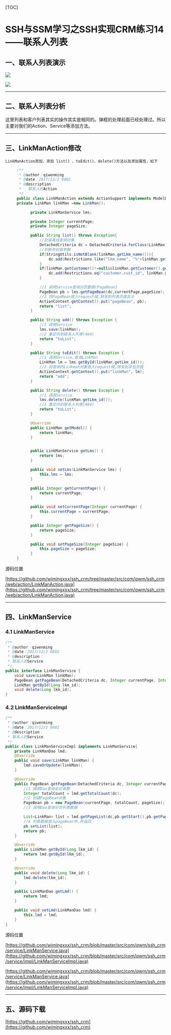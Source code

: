 [TOC]

# SSH与SSM学习之SSH实现CRM练习14——联系人列表

## 一、联系人列表演示

![](../image/34/1.gif)

![](../image/34/2.gif)

------

## 二、联系人列表分析

这里列表和客户列表其实的操作其实是相同的。弹框的处理前面已经处理过。所以主要对我们的Action、Service等添加方法。


----

## 三、LinkManAction修改

    LinkManAction添加，添加 list() 、toEdit()、delete()方法以及添加属性，如下

```java
     /**
      * @author：qiwenming
      * @date：2017/12/2 0002
      * @description：
      *   联系人的Action
      */
     public class LinkManAction extends ActionSupport implements ModelDriven<LinkMan> {
     private LinkMan linkMan =new LinkMan();

           private LinkManService lms;

           private Integer currentPage;
           private Integer pageSize;

           public String list() throws Exception{
               //封装离线查询对象
               DetachedCriteria dc = DetachedCriteria.forClass(LinkMan.class);
               //判断并封装参数
               if(StringUtils.isNotBlank(linkMan.getLkm_name())){
                   dc.add(Restrictions.like("lkm_name", "%"+linkMan.getLkm_name()+"%"));
               }
               if(linkMan.getCustomer()!=null&&linkMan.getCustomer().getCust_id()!=null){
                   dc.add(Restrictions.eq("customer.cust_id", linkMan.getCustomer().getCust_id()));
               }

               //1 调用Service查询分页数据(PageBean)
               PageBean pb = lms.getPageBean(dc,currentPage,pageSize);
               //2 将PageBean放入request域,转发到列表页面显示
               ActionContext.getContext().put("pageBean", pb);
               return "list";
           }

           public String add() throws Exception {
               //1 调用Service
               lms.save(linkMan);
               //2 重定向到联系人列表(404)
               return "toList";
           }

           public String toEdit() throws Exception {
               //1 调用Service,查询LinkMan
               LinkMan lm = lms.getById(linkMan.getLkm_id());
               //2 将查询的Linkman对象放入request域,转发到添加页面
               ActionContext.getContext().put("linkMan", lm);
               return "add";
           }

           public String delete() throws Exception {
               //1 调用Service
               lms.delete(linkMan.getLkm_id());
               //2 重定向到联系人列表(404)
               return "toList";
           }

           @Override
           public LinkMan getModel() {
               return linkMan;
           }


           public LinkManService getLms() {
               return lms;
           }

           public void setLms(LinkManService lms) {
               this.lms = lms;
           }

           public Integer getCurrentPage() {
               return currentPage;
           }

           public void setCurrentPage(Integer currentPage) {
               this.currentPage = currentPage;
           }

           public Integer getPageSize() {
               return pageSize;
           }

           public void setPageSize(Integer pageSize) {
               this.pageSize = pageSize;
           }
     }

```

源码位置

[https://github.com/wimingxxx/ssh_crm/tree/master/src/com/qwm/ssh_crm/web/action/LinkManAction.java](https://github.com/wimingxxx/ssh_crm/tree/master/src/com/qwm/ssh_crm/web/action/LinkManAction.java)

---

## 四、LinkManService

### 4.1 LinkManService

```java
/**
 * @author：qiwenming
 * @date：2017/12/2 0002
 * @description：
 * 联系人的Service
 */
public interface LinkManService {
    void save(LinkMan linkMan);
    PageBean getPageBean(DetachedCriteria dc, Integer currentPage, Integer pageSize);
    LinkMan getById(Long lkm_id);
    void delete(Long lkm_id);
}
```

### 4.2 LinkManServiceImpl

```java
/**
 * @author：qiwenming
 * @date：2017/12/2 0002
 * @description：
 * 联系人的Service
 */
public class LinkManServiceImpl implements LinkManService{
    private LinkManDao lmd;
    @Override
    public void save(LinkMan linkMan) {
        lmd.saveOrUpdate(linkMan);
    }

    @Override
    public PageBean getPageBean(DetachedCriteria dc, Integer currentPage, Integer pageSize) {
        //1 调用Dao查询总记录数
        Integer totalCount = lmd.getTotalCount(dc);
        //2 创建PageBean对象
        PageBean pb = new PageBean(currentPage, totalCount, pageSize);
        //3 调用Dao查询分页列表数据

        List<LinkMan> list = lmd.getPageList(dc,pb.getStart(),pb.getPageSize());
        //4 列表数据放入pageBean中.并返回
        pb.setList(list);
        return pb;
    }

    @Override
    public LinkMan getById(Long lkm_id) {
        return lmd.getById(lkm_id);
    }

    @Override
    public void delete(Long lkm_id) {
        lmd.delete(lkm_id);
    }

    public LinkManDao getLmd() {
        return lmd;
    }

    public void setLmd(LinkManDao lmd) {
        this.lmd = lmd;
    }
}
```

源码位置

[https://github.com/wimingxxx/ssh_crm/blob/master/src/com/qwm/ssh_crm/service/LinkManService.java](https://github.com/wimingxxx/ssh_crm/blob/master/src/com/qwm/ssh_crm/service/impl/LinkManServiceImpl.java)

[https://github.com/wimingxxx/ssh_crm/blob/master/src/com/qwm/ssh_crm/service/LinkManService.java](https://github.com/wimingxxx/ssh_crm/blob/master/src/com/qwm/ssh_crm/service/impl/LinkManServiceImpl.java)

---

## 五、源码下载

[https://github.com/wimingxxx/ssh_crm](https://github.com/wimingxxx/ssh_crm)